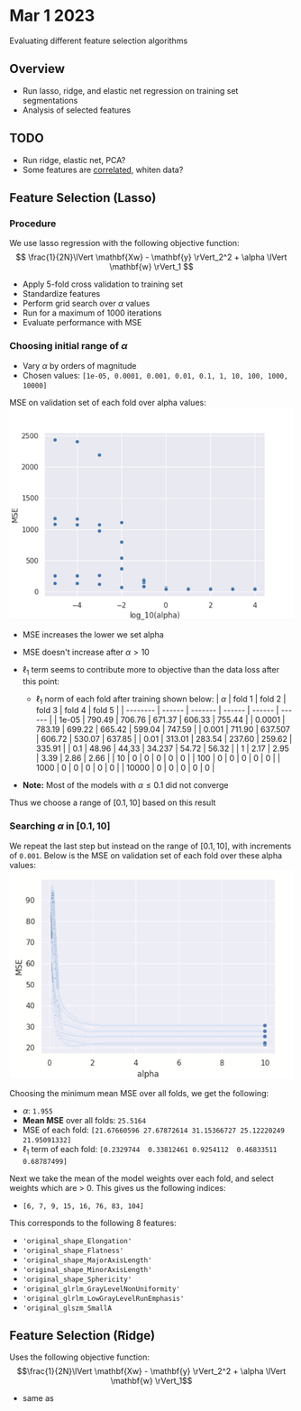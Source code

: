 # Mar 1 2023

Evaluating different feature selection algorithms

## Overview
- Run lasso, ridge, and elastic net regression on training set segmentations
- Analysis of selected features

## TODO
- Run ridge, elastic net, PCA?
- Some features are [correlated](gt_correlation.png), whiten data?
## Feature Selection (Lasso)
### Procedure

We use lasso regression with the following objective function:
$$
\frac{1}{2N}\lVert \mathbf{Xw} - \mathbf{y} \rVert_2^2 + \alpha \lVert \mathbf{w} \rVert_1
$$
- Apply 5-fold cross validation to training set
- Standardize features
- Perform grid search over $\alpha$ values
- Run for a maximum of 1000 iterations
- Evaluate performance with MSE

### Choosing initial range of $\alpha$
- Vary $\alpha$ by orders of magnitude
- Chosen values: `[1e-05, 0.0001, 0.001, 0.01, 0.1, 1, 10, 100, 1000, 10000]`

MSE on validation set of each fold over alpha values:
![](log_alpha.png)
- MSE increases the lower we set alpha
- MSE doesn't increase after $\alpha > 10$ 
- $\ell_1$ term seems to contribute more to objective than the data loss after this point:
  - $\ell_1$ norm of each fold after training shown below:
    | $\alpha$ | fold 1 | fold 2  | fold 3 | fold 4 | fold 5 |
    | -------- | ------ | ------- | ------ | ------ | ------ |
    | 1e-05    | 790.49 | 706.76  | 671.37 | 606.33 | 755.44 |
    | 0.0001   | 783.19 | 699.22  | 665.42 | 599.04 | 747.59 |
    | 0.001    | 711.90 | 637.507 | 606.72 | 530.07 | 637.85 |
    | 0.01     | 313.01 | 283.54  | 237.60 | 259.62 | 335.91 |
    | 0.1      | 48.96  | 44,33   | 34.237 | 54.72  | 56.32  |
    | 1        | 2.17   | 2.95    | 3.39   | 2.86   | 2.66   |
    | 10       | 0      | 0       | 0      | 0      | 0      |
    | 100      | 0      | 0       | 0      | 0      | 0      |
    | 1000     | 0      | 0       | 0      | 0      | 0      |
    | 10000    | 0      | 0       | 0      | 0      | 0      |

- **Note:** Most of the models with $\alpha \leq 0.1$ did not converge

Thus we choose a range of $[0.1, 10]$ based on this result

### Searching $\alpha$ in $[0.1, 10]$
We repeat the last step but instead on the range of $[0.1, 10]$, with increments of `0.001`. Below is the MSE on validation set of each fold over these alpha values:
![](alpha_0.1-10.png)

Choosing the minimum mean MSE over all folds, we get the following:
- $\alpha$: `1.955`
- **Mean MSE** over all folds: `25.5164`
- MSE of each fold: `[21.67660596 27.67872614 31.15366727 25.12220249 21.95091332]`
- $\ell_1$ term of each fold: `[0.2329744  0.33812461 0.9254112  0.46833511 0.68787499]`

Next we take the mean of the model weights over each fold, and select weights which are > 0. This gives us the following indices:
- `[6, 7, 9, 15, 16, 76, 83, 104]`

This corresponds to the following 8 features:
- `'original_shape_Elongation'` 
- `'original_shape_Flatness'` 
- `'original_shape_MajorAxisLength'`
- `'original_shape_MinorAxisLength'` 
- `'original_shape_Sphericity'` 
- `'original_glrlm_GrayLevelNonUniformity'` 
- `'original_glrlm_LowGrayLevelRunEmphasis'`
- `'original_glszm_SmallA`

## Feature Selection (Ridge)
Uses the following objective function:
$$\frac{1}{2N}\lVert \mathbf{Xw} - \mathbf{y} \rVert_2^2 + \alpha \lVert \mathbf{w} \rVert_1$$
- same as 